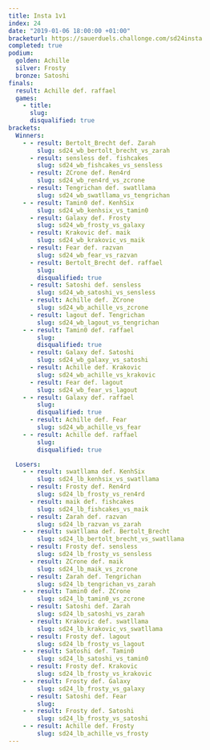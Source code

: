 ```yaml
---
title: Insta 1v1
index: 24
date: "2019-01-06 18:00:00 +01:00"
bracketurl: https://sauerduels.challonge.com/sd24insta
completed: true
podium:
  golden: Achille
  silver: Frosty
  bronze: Satoshi
finals:
  result: Achille def. raffael
  games:
    - title:
      slug:
      disqualified: true
brackets:
  Winners:
    - - result: Bertolt_Brecht def. Zarah
        slug: sd24_wb_bertolt_brecht_vs_zarah
      - result: sensless def. fishcakes
        slug: sd24_wb_fishcakes_vs_sensless
      - result: ZCrone def. Ren4rd
        slug: sd24_wb_ren4rd_vs_zcrone
      - result: Tengrichan def. swatllama
        slug: sd24_wb_swatllama_vs_tengrichan
    - - result: Tamin0 def. KenhSix
        slug: sd24_wb_kenhsix_vs_tamin0
      - result: Galaxy def. Frosty
        slug: sd24_wb_frosty_vs_galaxy
      - result: Krakovic def. maik
        slug: sd24_wb_krakovic_vs_maik
      - result: Fear def. razvan
        slug: sd24_wb_fear_vs_razvan
      - result: Bertolt_Brecht def. raffael
        slug:
        disqualified: true
      - result: Satoshi def. sensless
        slug: sd24_wb_satoshi_vs_sensless
      - result: Achille def. ZCrone
        slug: sd24_wb_achille_vs_zcrone
      - result: lagout def. Tengrichan
        slug: sd24_wb_lagout_vs_tengrichan
    - - result: Tamin0 def. raffael
        slug:
        disqualified: true
      - result: Galaxy def. Satoshi
        slug: sd24_wb_galaxy_vs_satoshi
      - result: Achille def. Krakovic
        slug: sd24_wb_achille_vs_krakovic
      - result: Fear def. lagout
        slug: sd24_wb_fear_vs_lagout
    - - result: Galaxy def. raffael
        slug:
        disqualified: true
      - result: Achille def. Fear
        slug: sd24_wb_achille_vs_fear
    - - result: Achille def. raffael
        slug:
        disqualified: true

  Losers:
    - - result: swatllama def. KenhSix
        slug: sd24_lb_kenhsix_vs_swatllama
      - result: Frosty def. Ren4rd
        slug: sd24_lb_frosty_vs_ren4rd
      - result: maik def. fishcakes
        slug: sd24_lb_fishcakes_vs_maik
      - result: Zarah def. razvan
        slug: sd24_lb_razvan_vs_zarah
    - - result: swatllama def. Bertolt_Brecht
        slug: sd24_lb_bertolt_brecht_vs_swatllama
      - result: Frosty def. sensless
        slug: sd24_lb_frosty_vs_sensless
      - result: ZCrone def. maik
        slug: sd24_lb_maik_vs_zcrone
      - result: Zarah def. Tengrichan
        slug: sd24_lb_tengrichan_vs_zarah
    - - result: Tamin0 def. ZCrone
        slug: sd24_lb_tamin0_vs_zcrone
      - result: Satoshi def. Zarah
        slug: sd24_lb_satoshi_vs_zarah
      - result: Krakovic def. swatllama
        slug: sd24_lb_krakovic_vs_swatllama
      - result: Frosty def. lagout
        slug: sd24_lb_frosty_vs_lagout
    - - result: Satoshi def. Tamin0
        slug: sd24_lb_satoshi_vs_tamin0
      - result: Frosty def. Krakovic
        slug: sd24_lb_frosty_vs_krakovic
    - - result: Frosty def. Galaxy
        slug: sd24_lb_frosty_vs_galaxy
      - result: Satoshi def. Fear
        slug:
    - - result: Frosty def. Satoshi
        slug: sd24_lb_frosty_vs_satoshi
    - - result: Achille def. Frosty
        slug: sd24_lb_achille_vs_frosty
---
```

